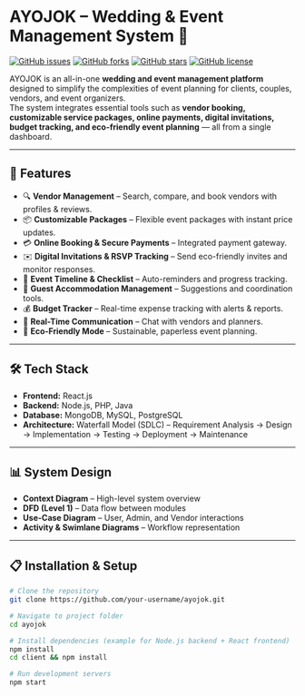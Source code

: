 # AYOJOK – Wedding & Event Management System 🎉

[![GitHub issues](https://img.shields.io/github/issues/your-username/ayojok)](https://github.com/your-username/ayojok/issues)
[![GitHub forks](https://img.shields.io/github/forks/your-username/ayojok)](https://github.com/your-username/ayojok/network)
[![GitHub stars](https://img.shields.io/github/stars/your-username/ayojok)](https://github.com/your-username/ayojok/stargazers)
[![GitHub license](https://img.shields.io/github/license/your-username/ayojok)](https://github.com/your-username/ayojok/blob/main/LICENSE)

AYOJOK is an all-in-one **wedding and event management platform** designed to simplify the complexities of event planning for clients, couples, vendors, and event organizers.  
The system integrates essential tools such as **vendor booking, customizable service packages, online payments, digital invitations, budget tracking, and eco-friendly event planning** — all from a single dashboard.  

---

## 🚀 Features

- 🔍 **Vendor Management** – Search, compare, and book vendors with profiles & reviews.  
- 📦 **Customizable Packages** – Flexible event packages with instant price updates.  
- 💳 **Online Booking & Secure Payments** – Integrated payment gateway.  
- ✉️ **Digital Invitations & RSVP Tracking** – Send eco-friendly invites and monitor responses.  
- 📅 **Event Timeline & Checklist** – Auto-reminders and progress tracking.  
- 🏨 **Guest Accommodation Management** – Suggestions and coordination tools.  
- 💰 **Budget Tracker** – Real-time expense tracking with alerts & reports.  
- 💬 **Real-Time Communication** – Chat with vendors and planners.  
- 🌱 **Eco-Friendly Mode** – Sustainable, paperless event planning.  

---

## 🛠️ Tech Stack

- **Frontend:** React.js  
- **Backend:** Node.js, PHP, Java  
- **Database:** MongoDB, MySQL, PostgreSQL  
- **Architecture:** Waterfall Model (SDLC) – Requirement Analysis → Design → Implementation → Testing → Deployment → Maintenance  

---

## 📊 System Design

- **Context Diagram** – High-level system overview  
- **DFD (Level 1)** – Data flow between modules  
- **Use-Case Diagram** – User, Admin, and Vendor interactions  
- **Activity & Swimlane Diagrams** – Workflow representation  

---

## 📋 Installation & Setup

```bash
# Clone the repository
git clone https://github.com/your-username/ayojok.git

# Navigate to project folder
cd ayojok

# Install dependencies (example for Node.js backend + React frontend)
npm install
cd client && npm install

# Run development servers
npm start
